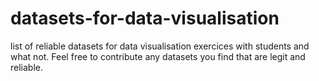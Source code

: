 # datasets-for-data-visualisation
list of reliable datasets for data visualisation exercices with students and what not. Feel free to contribute any datasets you find that are legit and reliable.
